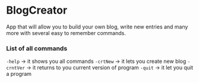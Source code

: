 BlogCreator
===========

App that will allow you to build your own blog, write new entries and many more with several easy to remember commands.

### List of all commands
`-help` -> it shows you all commands
`-crtNew` -> it lets you create new blog
`-crntVer` -> it returns to you current version of program
`-quit` -> it let you quit a program
